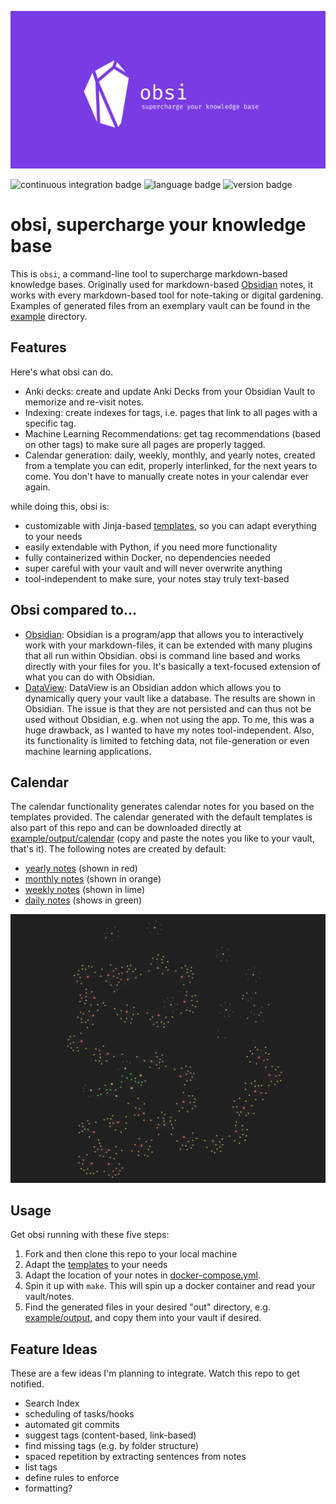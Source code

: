 ![obsi logo](logo.png)

![continuous integration badge](https://img.shields.io/github/workflow/status/lorey/obsi/ci)
![language badge](https://img.shields.io/github/languages/top/lorey/obsi)
![version badge](https://img.shields.io/github/v/tag/lorey/obsi)

# obsi, supercharge your knowledge base
This is `obsi`, a command-line tool to supercharge markdown-based knowledge bases.
Originally used for markdown-based [Obsidian](https://obsidian.md) notes,
it works with every markdown-based tool for note-taking or digital gardening.
Examples of generated files from an exemplary vault can be found in the [example](example) directory.

## Features
Here's what obsi can do.

- Anki decks: create and update Anki Decks from your Obsidian Vault to memorize and re-visit notes.
- Indexing: create indexes for tags, i.e. pages that link to all pages with a specific tag.
- Machine Learning Recommendations: get tag recommendations (based on other tags) to make sure all pages are properly tagged.
- Calendar generation: daily, weekly, monthly, and yearly notes, created from a template you can edit, properly interlinked, for the next years to come. You don't have to manually create notes in your calendar ever again.

while doing this, obsi is:
- customizable with Jinja-based [templates](templates), so you can adapt everything to your needs
- easily extendable with Python, if you need more functionality
- fully containerized within Docker, no dependencies needed
- super careful with your vault and will never overwrite anything
- tool-independent to make sure, your notes stay truly text-based

## Obsi compared to...

- [Obsidian](https://obsidian.md): Obsidian is a program/app that allows you to interactively work with your markdown-files, it can be extended with many plugins that all run within Obsidian. obsi is command line based and works directly with your files for you. It's basically a text-focused extension of what you can do with Obsidian.
- [DataView](https://github.com/blacksmithgu/obsidian-dataview): DataView is an Obsidian addon which allows you to dynamically query your vault like a database. The results are shown in Obsidian. The issue is that they are not persisted and can thus not be used without Obsidian, e.g. when not using the app. To me, this was a huge drawback, as I wanted to have my notes tool-independent. Also, its functionality is limited to fetching data, not file-generation or even machine learning applications.

## Calendar
The calendar functionality generates calendar notes for you based on the templates provided.
The calendar generated with the default templates is also part of this repo and can be downloaded directly at [example/output/calendar](example/output/calendar) (copy and paste the notes you like to your vault, that's it).
The following notes are created by default:
- [yearly notes](templates/year.md) (shown in red)
- [monthly notes](templates/month.md) (shown in orange)
- [weekly notes](templates/week.md) (shown in lime)
- [daily notes](templates/day.md) (shows in green)

![calendar](calendar.png)


## Usage
Get obsi running with these five steps:

1. Fork and then clone this repo to your local machine
2. Adapt the [templates](templates) to your needs
3. Adapt the location of your notes in [docker-compose.yml](docker-compose.yml).
4. Spin it up with `make`. This will spin up a docker container and read your vault/notes.
5. Find the generated files in your desired "out" directory, e.g. [example/output](example/output), and copy them into your vault if desired.

## Feature Ideas
These are a few ideas I'm planning to integrate. Watch this repo to get notified.

- Search Index
- scheduling of tasks/hooks
- automated git commits
- suggest tags (content-based, link-based)
- find missing tags (e.g. by folder structure)
- spaced repetition by extracting sentences from notes
- list tags
- define rules to enforce
- formatting?
